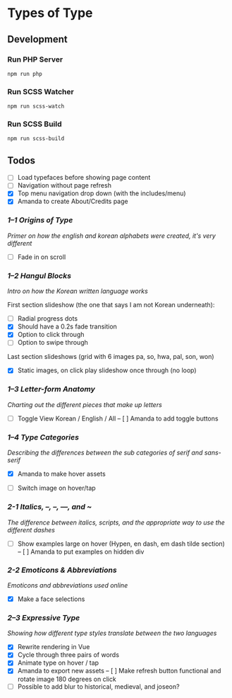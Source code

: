 # Types of Type

## Development

### Run PHP Server
`npm run php`

### Run SCSS Watcher
`npm run scss-watch`

### Run SCSS Build
`npm run scss-build`

## Todos
- [ ] Load typefaces before showing page content
- [ ] Navigation without page refresh
- [x] Top menu navigation drop down (with the includes/menu)
- [x] Amanda to create About/Credits page

### *1–1 Origins of Type*
_Primer on how the english and korean alphabets were created, it's very different_

- [ ] Fade in on scroll


### *1–2 Hangul Blocks*
_Intro on how the Korean written language works_

First section slideshow (the one that says I am not Korean underneath):
- [ ] Radial progress dots
- [x] Should have a 0.2s fade transition
- [x] Option to click through
- [ ] Option to swipe through

Last section slideshows (grid with 6 images pa, so, hwa, pal, son, won)
- [x] Static images, on click play slideshow once through (no loop)


### *1–3 Letter-form Anatomy*
_Charting out the different pieces that make up letters_

- [ ] Toggle View Korean / English / All
– [ ] Amanda to add toggle buttons


### *1–4 Type Categories*
_Describing the differences between the sub categories of serif and sans-serif_

- [x] Amanda to make hover assets
- [ ] Switch image on hover/tap


### *2-1 Italics, –, –, —, and \~*
_The difference between italics, scripts, and the appropriate way to use the different dashes_

- [ ] Show examples large on hover (Hypen, en dash, em dash tilde section)
– [ ] Amanda to put examples on hidden div


### *2-2 Emoticons & Abbreviations*
_Emoticons and abbreviations used online_

- [x] Make a face selections


### *2–3 Expressive Type*
_Showing how different type styles translate between the two languages_

- [x] Rewrite rendering in Vue
- [x] Cycle through three pairs of words
- [x] Animate type on hover / tap
- [x] Amanda to export new assets
– [ ] Make refresh button functional and rotate image 180 degrees on click
- [ ] Possible to add blur to historical, medieval, and joseon?
